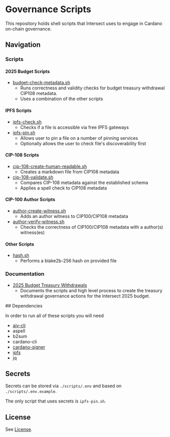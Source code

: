 # Governance Scripts

This repository holds shell scripts that Intersect uses to engage in Cardano on-chain governance.

## Navigation

### Scripts

#### 2025 Budget Scripts

- [budget-check-metadata.sh](./scripts/budget-check-metadata.sh) 
  - Runs correctness and validity checks for budget treasury withdrawal CIP108 metadata.
  - Uses a combination of the other scripts

#### IPFS Scripts

- [ipfs-check.sh](./scripts/ipfs-check.sh)
  - Checks if a file is accessible via free IPFS gateways
- [ipfs-pin.sh](./scripts/ipfs-check.sh)
  - Allows user to pin a file on a number of pinning services
  - Optionally allows the user to check file's discoverability first

#### CIP-108 Scripts

- [cip-108-create-human-readable.sh](./scripts/cip-108-create-human-readable.sh)
  - Creates a markdown file from CIP108 metadata
- [cip-108-validate.sh](./scripts/cip-108-validate.sh)
  - Compares CIP-108 metadata against the established schema
  - Applies a spell check to CIP108 metadata 

#### CIP-100 Author Scripts

- [author-create-witness.sh](./scripts/author-create-witness.sh)
  - Adds an author witness to CIP100/CIP108 metadata
- [author-verify-witness.sh](./scripts/author-verify-witness.sh)
  - Checks the correctness of CIP100/CIP108 metadata with a author(s) witness(es)

#### Other Scripts

- [hash.sh](./scripts/hash.sh)
  - Performs a blake2b-256 hash on provided file

### Documentation

- [2025 Budget Treasury Withdrawals](./docs/2025-budget-withdrawals.md)
  - Documents the scripts and high level process to create the treasury withdrawal governance actions for the Intersect 2025 budget.

## Dependencies

In order to run all of these scripts you will need

- [ajv-cli](https://www.npmjs.com/package/ajv-cli)
- aspell
- b2sum
- cardano-cli
- [cardano-signer](https://github.com/gitmachtl/cardano-signer)
- [ipfs](https://docs.ipfs.eth.link/install/command-line/)
- jq

## Secrets

Secrets can be stored via `./scripts/.env` and based on `./scripts/.env.example`.

The only script that uses secrets is `ipfs-pin.sh`.

## License

See [License](./LICENSE).
